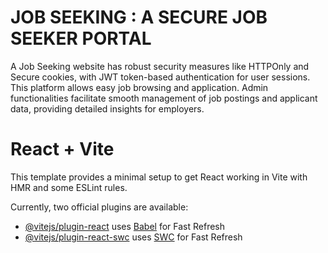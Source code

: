 # JOB SEEKING : A SECURE JOB SEEKER PORTAL
A Job Seeking website has robust security measures like HTTPOnly and Secure cookies, with JWT token-based authentication for user sessions. This platform allows easy job browsing and application. Admin functionalities facilitate smooth management of job postings and applicant data, providing detailed insights for employers.

# React + Vite

This template provides a minimal setup to get React working in Vite with HMR and some ESLint rules.

Currently, two official plugins are available:

- [@vitejs/plugin-react](https://github.com/vitejs/vite-plugin-react/blob/main/packages/plugin-react/README.md) uses [Babel](https://babeljs.io/) for Fast Refresh
- [@vitejs/plugin-react-swc](https://github.com/vitejs/vite-plugin-react-swc) uses [SWC](https://swc.rs/) for Fast Refresh
